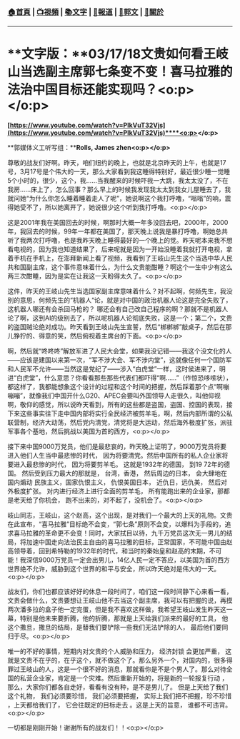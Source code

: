 ###  [:house:首頁](https://github.com/ourhimalayas/home) | [:tv:視頻](https://github.com/ourhimalayas/videos) | [:books:文字](https://github.com/ourhimalayas/txt) | [:newspaper:報道](https://github.com/ourhimalayas/news) | [:eagle:郭文](https://github.com/ourhimalayas/guomedia) | [:pray:關於](https://github.com/ourhimalayas/home/tree/master/about)
---
# **文字版：****03/17/18文贵如何看王岐山当选副主席郭七条变不变！喜马拉雅的法治中国目标还能实现吗？<o:p></o:p>**



**[https://www.youtube.com/watch?v=PIkVuT32Vjs](https://www.youtube.com/watch?v=PIkVuT32Vjs)****<o:p></o:p>**



**郭媒体义工听写组：****Rolls, James zhen<o:p></o:p>**



尊敬的战友们好啊。昨天，咱们纽约的晚上，也就是北京昨天的上午，也就是17号，3月17号是个伟大的一天，那么大家看到我这睡得特别好，最近很少睡一觉睡5个小时的，很少，这个，我……当我醒来的时候吓我一大跳，我太太没了，不在我房……床上了，怎么回事？那么早上的时候我发现我太太到我女儿屋睡去了，我就问她“为什么你怎么睡着睡着走人了呢”，她说啊这个我打呼噜，“嗡嗡”的响，震得她受不了，所以她离开了，她说很少这个听到我打呼噜。<o:p></o:p>



这是2001年我在美国回去的时候，啊那时大概一年多没回去吧，2000年，2000年，我回去的时候，99年一年都在美国了，那天晚上说我是暴打呼噜，啊她总共听了我两次打呼噜，也是我昨天晚上睡得最好的一个晚上的觉。昨天呢本来我不想看电视的，因为我也知道结果了，后来呢就是因为一开始没睡着我就打开电视，拿着手机在手机上，在澎拜新闻上看了视频，我看到了王岐山先生这个当选中华人民共和国副主席，这个事件意味着什么，为什么文贵能酣睡？啊这个一生中少有这么两三次酣睡，因为是实在让我这一天盼得太久了。<o:p></o:p>



这件，昨天的王岐山先生当选国家副主席意味着什么？对不起啊，何频先生，我没别的意思，何频先生的“机器人“论，就是对中国的政治机器人论这是完全失败了，这机器人哪还有会杀回马枪的？ 哪还会有自己改自己程序的啊？那就不是机器人论了啊，这到AI的级别去了，所以呢机器人论彻底失败，这是一个；第二个，文贵的盗国贼论绝对成功。昨天看到王岐山先生宣誓，然后“梆梆梆”敲桌子，然后在那儿狰狞的、得意的笑，然后俯视着主席台的下面。<o:p></o:p>



啊，然后就“咚咚咚”解放军进了人民大会堂，如果我没记错——我这个没文化的人——应该是建国以来第一次，“军不涉大会、军不涉内堂”，这就像任何一个国防军和人民军不允许——当然这是党纪了——涉入“白虎堂”一样，这时侯进来了，明进“白虎堂”，什么意思？你看看那些那些代表们都吓得“啊……”（作惊恐哆嗦状），都这样了，我都能想象这个设计的过程和这个时间的把握，然后踩着那个点“啊嘣嘣嘣”，就像我们中国开什么G20、APEC会要叫外国领导人走很久，叫他仰视啊，敬仰的感觉，所以说昨天看到，所有的这些都是盗国，盗国、控国的表现，接下来这些事实往下走中国内部将实行全民经济被剪羊毛，啊，然后内部所谓的公私联营制，经济大动荡，然后党内清党，清党将是大运动，然后海外极度扩张，派驻军事各个基地，然后挑战以美国为首的西方，<o:p></o:p>



接下来中国9000万党员，他们是最悲哀的，昨天晚上证明了，9000万党员将要进入他们人生当中最悲惨的时代， 因为将要清党。然后中国所有的私人企业家将要进入最悲惨的时代， 因为将要剪羊毛。 这就是1932年的德国， 到19 72年的德国。 然后受到压力最大的那就是， 台湾，香港， 然后周边的日本， 会大肆地在国内煽动 民族主义，国家仇恨主义， 仇恨美国日本， 近仇日，远仇美， 然后对外极度扩张。 对内进行经济上进行全面的剪羊毛， 所有能跑出来的企业家，那都是老天给了你机会， 跑不出来的，对不起了，没机会了。<o:p></o:p>



岐山同志，王岐山，这个赵高，这个出现，是对我们一个最大的上天的礼物。文贵在此宣布，“喜马拉雅”目标绝不会变，“郭七条”原则不会变，以爆料为手段的，追求喜马拉雅的革命更不会变！同时，大家拭目以待，九千万党员这次无一男儿的结局，将加速中国走向法治民主自由的喜马拉雅的目标，正常国家，不可能中国由赵高领导着，回到希特勒的1932年的时代，和当时的秦始皇和赵高的末期，不可能！我深信9000万党员一定会出男儿，14亿人民一定不答应，以美国为首的西方世界绝不允许，威胁到这个世界的和平与安全，所以昨天绝对是伟大的一天。<o:p></o:p>



战友们，你们也都应该好好的休息一段时间了，咱们这一段时间静下心来看一看，文贵会做什么，文贵要想让王岐山他不去当这个副主席，我可以有把握的说，再摸两次潘多拉的盒子他一定完蛋，但是我不喜欢这样做，我希望王岐山发生昨天这一幕，特别是他未来要折腾，他的折腾，那就是上天给我们派来的最好的工具， 他这个撒旦，撒旦的结局，是替我们要铲除一些我们无法铲除的人， 最后他们要同归于尽。<o:p></o:p>



唯一的不好的事情，短期内对文贵的个人威胁和压力， 经济封锁 会更加严重， 这就是文贵不在乎的，在乎这个，就不做这个了。那么另外一个，对国内的，很多得罪过王岐山的人，这是一个很不好的消息，那就看你是不是个男人了。那么对待全国的私营企业家，肯定是一个灾难。然后重新开始的，将是新的一轮报复行动 ，那么，大家你们都各自走好，看看有没有种，是不是男儿了。 但是上天给了我们这个礼物， 我们必须要珍惜， 我们必须要把握， 实际上我们把不把握，珍不珍惜 ，上天都给我们了， 它会往既定的目标走去 。这是上天的旨意， 谁都不可违背。<o:p></o:p>



一切都是刚刚开始！谢谢所有的战友们！！<o:p></o:p>




  
<u></u><sub></sub><sup></sup><strike></strike>